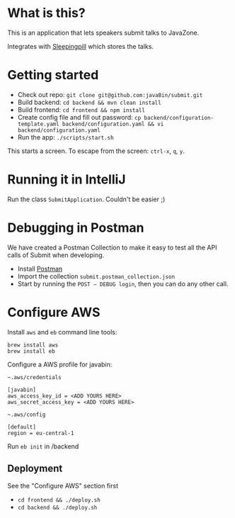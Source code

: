 # What is this?

This is an application that lets speakers submit talks to JavaZone.

Integrates with [Sleepingpill](https://github.com/javaBin/sleepingPillCore) which stores the talks.

# Getting started

* Check out repo: `git clone git@github.com:javaBin/submit.git`
* Build backend: `cd backend && mvn clean install`
* Build frontend: `cd frontend && npm install`
* Create config file and fill out password: `cp backend/configuration-template.yaml backend/configuration.yaml && vi backend/configuration.yaml`
* Run the app: `./scripts/start.sh`

This starts a screen. To escape from the screen: `ctrl-x`, `q`, `y`.

# Running it in IntelliJ

Run the class `SubmitApplication`. Couldn't be easier ;)

# Debugging in Postman

We have created a Postman Collection to make it easy to test all the API calls of Submit when developing.

* Install [Postman](https://www.getpostman.com)
* Import the collection `submit.postman_collection.json`
* Start by running the `POST – DEBUG login`, then you can do any other call.

# Configure AWS

Install `aws` and `eb` command line tools:

```
brew install aws
brew install eb
```

Configure a AWS profile for javabin:


`~.aws/credentials`

```
[javabin]
aws_access_key_id = <ADD YOURS HERE>
aws_secret_access_key = <ADD YOURS HERE>
```

`~.aws/config`

```
[default]
region = eu-central-1
```

Run `eb init` in /backend

## Deployment

See the "Configure AWS" section first

- `cd frontend && ./deploy.sh`
- `cd backend && ./deploy.sh`
